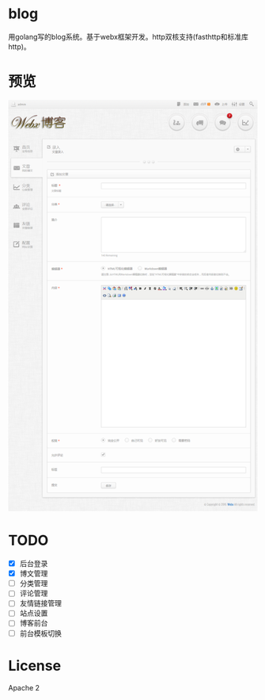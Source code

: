 # blog
用golang写的blog系统。基于webx框架开发。http双核支持(fasthttp和标准库http)。

# 预览
[![](https://github.com/webx-top/blog/blob/master/preview.png)](https://github.com/webx-top/blog/blob/master/preview.png)

# TODO
- [x] 后台登录
- [x] 博文管理
- [ ] 分类管理
- [ ] 评论管理
- [ ] 友情链接管理
- [ ] 站点设置
- [ ] 博客前台
- [ ] 前台模板切换

# License
Apache 2

